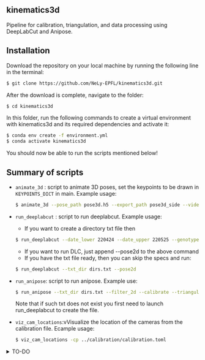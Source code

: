 ## kinematics3d
Pipeline for calibration, triangulation, and data processing using DeepLabCut and Anipose.

## Installation

Download the repository on your local machine by running the following line in the terminal:
```bash
$ git clone https://github.com/NeLy-EPFL/kinematics3d.git
```
After the download is complete, navigate to the folder:
```bash
$ cd kinematics3d
```
In this folder, run the following commands to create a virtual environment with kinematics3d and its required dependencies and activate it:
```bash
$ conda env create -f environment.yml
$ conda activate kinematics3d
```
You should now be able to run the scripts mentioned below!

## Summary of scripts
- ```animate_3d``` : script to animate 3D poses, set the keypoints to be drawn in `KEYPOINTS_DICT` in main. Example usage:
  ```bash
  $ animate_3d --pose_path pose3d.h5 --export_path pose3d_side --video --plot
  ```
- ```run_deeplabcut``` : script to run deeplabcut. Example usage:
    - If you want to create a directory txt file then
    ```bash
    $ run_deeplabcut --date_lower 220424 --date_upper 220525 --genotype aJO-GAL4xUAS-CsChr --export_path dirs.txt --include Beh RLF
    ```
    - If you want to run DLC, just append --pose2d to the above command
    - If you have the txt file ready, then you can skip the specs and run:
    ```bash
    $ run_deeplabcut --txt_dir dirs.txt --pose2d
    ```
- ```run_anipose```: script to run anipose.
    Example use:
    ```bash
    $ run_anipose --txt_dir dirs.txt --filter_2d --calibrate --triangulate --remove3d
    ```
    Note that if such txt does not exist you first need to launch run_deeplabcut to create the file.

- ```viz_cam_locations```:vVisualize the location of the cameras from the calibration file.
    Ecample usage:
    ```bash
    $ viz_cam_locations -cp ../calibration/calibration.toml
    ```


<details>
<summary>TO-DO</summary>

  + [ ] Test the dlc and anipose pipeline after changes (12.22)
  + [ ] [WIP] Documentation - steps, wiki about calibration etc.
  + [ ] Change server names.
  + [x] TODO after the annotation -> reduce the constraints during triangulation
  + [x] TODO after the annotation -> only take one side of the pose predictions on the side cameras. In general, change the key points to be considered in the triangulation. Jumpy key points should be removed -> this does not yield good results
  + [ ] Change ```constants.py``` accordingly.

### DLC to-do
+ [x] Merge different annotations for cam 3 and 5
+ [x] Check the annotations again
+ [x] Annotate the newest experiments
+ [x] Double check the key points. Exclude the key points that are merely visible from one camera (e.g. right thorax coxa is rarely visible from the left front view -removed that and max palp.)

</details>
